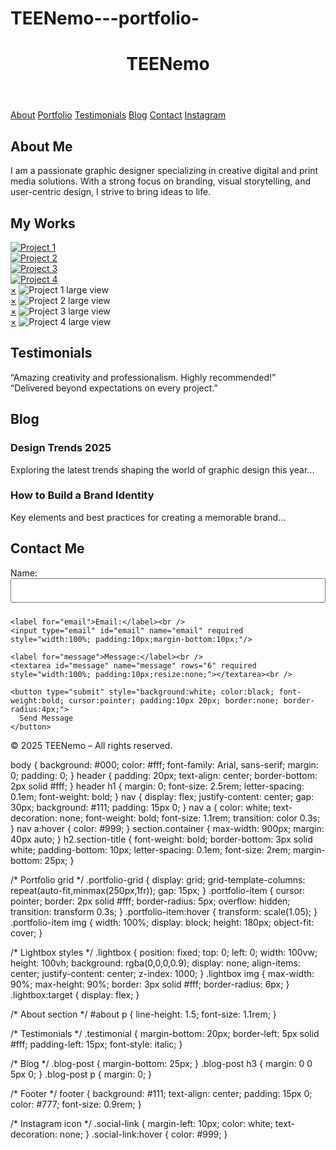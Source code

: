 # TEENemo---portfolio-
<!DOCTYPE html>
<html lang="en">
<head>
<meta charset="UTF-8" />
<meta name="viewport" content="width=device-width, initial-scale=1" />
<title>TEENemo Portfolio</title>
<link rel="stylesheet" href="style.css" />
</head>
<body>

<header>
  <h1>TEENemo</h1>
</header>

<nav>
  <a href="#about">About</a>
  <a href="#portfolio">Portfolio</a>
  <a href="#testimonials">Testimonials</a>
  <a href="#blog">Blog</a>
  <a href="#contact">Contact</a>
  <a href="https://www.instagram.com/_tee.nemo/profilecard/?igsh=b3BmaGJlYXVwemlm" target="_blank" class="social-link" aria-label="Instagram">Instagram</a>
</nav>

<section id="about" class="container">
  <h2 class="section-title">About Me</h2>
  <p>
    I am a passionate graphic designer specializing in creative digital and print media solutions.
    With a strong focus on branding, visual storytelling, and user-centric design, I strive to bring ideas to life.
  </p>
</section>

<section id="portfolio" class="container">
  <h2 class="section-title">My Works</h2>
  <div class="portfolio-grid">
    <div class="portfolio-item">
      <a href="#img1"><img src="images/project1.jpg" alt="Project 1"></a>
    </div>
    <div class="portfolio-item">
      <a href="#img2"><img src="images/project2.jpg" alt="Project 2"></a>
    </div>
    <div class="portfolio-item">
      <a href="#img3"><img src="images/project3.jpg" alt="Project 3"></a>
    </div>
    <div class="portfolio-item">
      <a href="#img4"><img src="images/project4.jpg" alt="Project 4"></a>
    </div>
  </div>

  <!-- Lightbox images -->
  <div id="img1" class="lightbox">
    <a href="#portfolio" title="Close">&times;</a>
    <img src="images/project1.jpg" alt="Project 1 large view" />
  </div>
  <div id="img2" class="lightbox">
    <a href="#portfolio" title="Close">&times;</a>
    <img src="images/project2.jpg" alt="Project 2 large view" />
  </div>
  <div id="img3" class="lightbox">
    <a href="#portfolio" title="Close">&times;</a>
    <img src="images/project3.jpg" alt="Project 3 large view" />
  </div>
  <div id="img4" class="lightbox">
    <a href="#portfolio" title="Close">&times;</a>
    <img src="images/project4.jpg" alt="Project 4 large view" />
  </div>
</section>

<section id="testimonials" class="container">
  <h2 class="section-title">Testimonials</h2>
  <div class="testimonial">
    “Amazing creativity and professionalism. Highly recommended!”
  </div>
  <div class="testimonial">
    “Delivered beyond expectations on every project.”
  </div>
</section>

<section id="blog" class="container">
  <h2 class="section-title">Blog</h2>
  <div class="blog-post">
    <h3>Design Trends 2025</h3>
    <p>Exploring the latest trends shaping the world of graphic design this year...</p>
  </div>
  <div class="blog-post">
    <h3>How to Build a Brand Identity</h3>
    <p>Key elements and best practices for creating a memorable brand...</p>
  </div>
</section>

<section id="contact" class="container">
  <h2 class="section-title">Contact Me</h2>
  <form>
    <label for="name">Name:</label><br />
    <input type="text" id="name" name="name" required style="width:100%; padding:10px;margin-bottom:10px;"/>

    <label for="email">Email:</label><br />
    <input type="email" id="email" name="email" required style="width:100%; padding:10px;margin-bottom:10px;"/>

    <label for="message">Message:</label><br />
    <textarea id="message" name="message" rows="6" required style="width:100%; padding:10px;resize:none;"></textarea><br />

    <button type="submit" style="background:white; color:black; font-weight:bold; cursor:pointer; padding:10px 20px; border:none; border-radius:4px;">
      Send Message
    </button>
  </form>
</section>

<footer>
  &copy; 2025 TEENemo – All rights reserved.
</footer>

<script src="script.js"></script>
</body>
</html>

body {
  background: #000;
  color: #fff;
  font-family: Arial, sans-serif;
  margin: 0; padding: 0;
}
header {
  padding: 20px;
  text-align: center;
  border-bottom: 2px solid #fff;
}
header h1 {
  margin: 0; font-size: 2.5rem;
  letter-spacing: 0.1em;
  font-weight: bold;
}
nav {
  display: flex;
  justify-content: center;
  gap: 30px;
  background: #111;
  padding: 15px 0;
}
nav a {
  color: white;
  text-decoration: none;
  font-weight: bold;
  font-size: 1.1rem;
  transition: color 0.3s;
}
nav a:hover {
  color: #999;
}
section.container {
  max-width: 900px;
  margin: 40px auto;
}
h2.section-title {
  font-weight: bold;
  border-bottom: 3px solid white;
  padding-bottom: 10px;
  letter-spacing: 0.1em;
  font-size: 2rem;
  margin-bottom: 25px;
}

/* Portfolio grid */
.portfolio-grid {
  display: grid;
  grid-template-columns: repeat(auto-fit,minmax(250px,1fr));
  gap: 15px;
}
.portfolio-item {
  cursor: pointer;
  border: 2px solid #fff;
  border-radius: 5px;
  overflow: hidden;
  transition: transform 0.3s;
}
.portfolio-item:hover {
  transform: scale(1.05);
}
.portfolio-item img {
  width: 100%;
  display: block;
  height: 180px;
  object-fit: cover;
}

/* Lightbox styles */
.lightbox {
  position: fixed;
  top: 0; left: 0;
  width: 100vw; height: 100vh;
  background: rgba(0,0,0,0.9);
  display: none;
  align-items: center;
  justify-content: center;
  z-index: 1000;
}
.lightbox img {
  max-width: 90%;
  max-height: 90%;
  border: 3px solid #fff;
  border-radius: 6px;
}
.lightbox:target {
  display: flex;
}

/* About section */
#about p {
  line-height: 1.5;
  font-size: 1.1rem;
}

/* Testimonials */
.testimonial {
  margin-bottom: 20px;
  border-left: 5px solid #fff;
  padding-left: 15px;
  font-style: italic;
}

/* Blog */
.blog-post {
  margin-bottom: 25px;
}
.blog-post h3 {
  margin: 0 0 5px 0;
}
.blog-post p {
  margin: 0;
}

/* Footer */
footer {
  background: #111;
  text-align: center;
  padding: 15px 0;
  color: #777;
  font-size: 0.9rem;
}

/* Instagram icon */
.social-link {
  margin-left: 10px;
  color: white;
  text-decoration: none;
}
.social-link:hover {
  color: #999;
}
